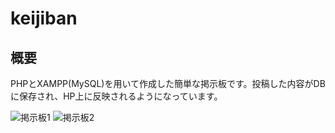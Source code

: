 # keijiban
## 概要
PHPとXAMPP(MySQL)を用いて作成した簡単な掲示板です。投稿した内容がDBに保存され、HP上に反映されるようになっています。

![掲示板1](https://user-images.githubusercontent.com/63597127/106374450-1eb9b880-6330-11eb-8807-96564fcd673c.png)
![掲示板2](https://user-images.githubusercontent.com/63597127/106374488-5163b100-6330-11eb-8ea9-1600ea8c3cda.png)
